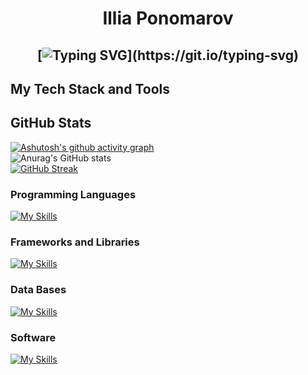 <h1 align="center">
Illia Ponomarov

  
  <h2 align="center">
    
[![Typing SVG](https://readme-typing-svg.herokuapp.com?font=Oswald&duration=7000&center=true&color=DF0CF6&lines=Welcome+to+my+Github+Page!;I'm+a+student+in+Slovak+Technical+University.+;Faculty+informatics+and++electrotechnics;I'm+always+expanding+my+tech+stack!)](https://git.io/typing-svg)

## My Tech Stack and Tools

## GitHub Stats


[![Ashutosh's github activity graph](https://github-readme-activity-graph.vercel.app/graph?username=IlliaPonomarov&theme=dracula)](https://github.com/ashutosh00710/github-readme-activity-graph)<br/>
![Anurag's GitHub stats](https://github-readme-stats.vercel.app/api?username=IlliaPonomarov&show_icons=true&theme=radical)  <br/>
[![GitHub Streak](https://github-readme-streak-stats.herokuapp.com?user=IlliaPonomarov&theme=radical&hide_border=true&border_radius=4.7)](https://git.io/streak-stats) <br/>
    


### Programming Languages

<p>
  
[![My Skills](https://skillicons.dev/icons?i=java,python,c,typescript,javascript,bash&perline=3)](https://skillicons.dev)




### Frameworks and Libraries

<p>

[![My Skills](https://skillicons.dev/icons?i=spring,jenkins,vue,bootstrap,docker,kubernetes,maven,gradle&perline=3)](https://skillicons.dev)

### Data Bases
[![My Skills](https://skillicons.dev/icons?i=postgres,mysql,sqlite,mongodb&perline=3)](https://skillicons.dev)


### Software

<p>
	

[![My Skills](https://skillicons.dev/icons?i=linux,git,bitbucket,gitlab,idea,vim,stackoverflow&perline=3)](https://skillicons.dev)


	
